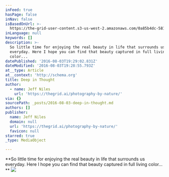 ```yaml
---
inFeed: true
hasPage: false
inNav: false
isBasedOnUrl: >-
  https://the-grid-user-content.s3-us-west-2.amazonaws.com/0a85b4dc-5816-4813-911b-9ec8745e25e7.jpg
inLanguage: null
keywords: []
description: >-
  So little time for enjoying the real beauty in life that surrounds us
  everyday. Here I hope you can find that beauty captured in full living
  color... 
datePublished: '2016-08-03T19:29:02.831Z'
dateModified: '2016-08-03T19:28:55.793Z'
at__type: Article
at__context: 'http://schema.org'
title: Deep in Thought
author:
  - name: Jeff Niles
    url: 'https://thegrid.ai/photography-by-nature/'
via: {}
sourcePath: _posts/2016-08-03-deep-in-thought.md
authors: []
publisher:
  name: Jeff Niles
  domain: null
  url: 'https://thegrid.ai/photography-by-nature/'
  favicon: null
starred: true
_type: MediaObject

---
```

**So little time for enjoying the real beauty in life that surrounds us everyday. Here I hope you can find that beauty captured in full living color... **
![](https://the-grid-user-content.s3-us-west-2.amazonaws.com/0a85b4dc-5816-4813-911b-9ec8745e25e7.jpg)